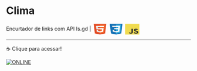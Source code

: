 # Clima
Encurtador de links com API Is.gd |
  <img align="center" height="30" width="40" src="https://raw.githubusercontent.com/devicons/devicon/master/icons/html5/html5-original.svg">
  <img align="center" height="30" width="40" src="https://raw.githubusercontent.com/devicons/devicon/master/icons/css3/css3-original.svg">
  <img align="center" height="30" width="40" src="https://raw.githubusercontent.com/devicons/devicon/master/icons/javascript/javascript-original.svg">

<hr>

  ☕ Clique para acessar! 
  
  [![ONLINE](https://img.shields.io/badge/-ONLINE-blue?style=for-the-badge)](http://git.elio.rf.gd/clima)
          


